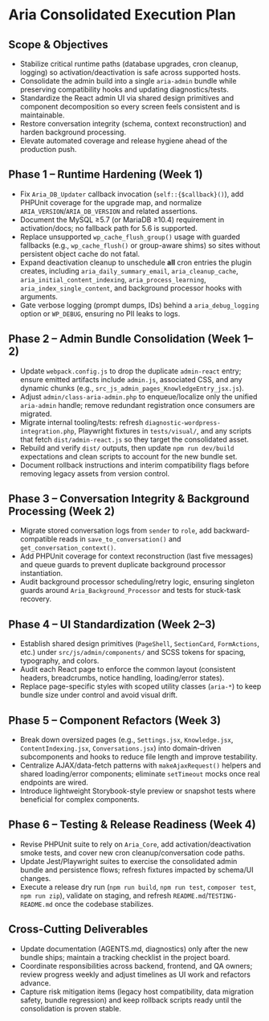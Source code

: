# Aria Consolidated Execution Plan

## Scope & Objectives
- Stabilize critical runtime paths (database upgrades, cron cleanup, logging) so activation/deactivation is safe across supported hosts.
- Consolidate the admin build into a single `aria-admin` bundle while preserving compatibility hooks and updating diagnostics/tests.
- Standardize the React admin UI via shared design primitives and component decomposition so every screen feels consistent and is maintainable.
- Restore conversation integrity (schema, context reconstruction) and harden background processing.
- Elevate automated coverage and release hygiene ahead of the production push.

## Phase 1 – Runtime Hardening (Week 1)
- Fix `Aria_DB_Updater` callback invocation (`self::{$callback}()`), add PHPUnit coverage for the upgrade map, and normalize `ARIA_VERSION`/`ARIA_DB_VERSION` and related assertions.
- Document the MySQL ≥5.7 (or MariaDB ≥10.4) requirement in activation/docs; no fallback path for 5.6 is supported.
- Replace unsupported `wp_cache_flush_group()` usage with guarded fallbacks (e.g., `wp_cache_flush()` or group-aware shims) so sites without persistent object cache do not fatal.
- Expand deactivation cleanup to unschedule **all** cron entries the plugin creates, including `aria_daily_summary_email`, `aria_cleanup_cache`, `aria_initial_content_indexing`, `aria_process_learning`, `aria_index_single_content`, and background processor hooks with arguments.
- Gate verbose logging (prompt dumps, IDs) behind a `aria_debug_logging` option or `WP_DEBUG`, ensuring no PII leaks to logs.

## Phase 2 – Admin Bundle Consolidation (Week 1–2)
- Update `webpack.config.js` to drop the duplicate `admin-react` entry; ensure emitted artifacts include `admin.js`, associated CSS, and any dynamic chunks (e.g., `src_js_admin_pages_KnowledgeEntry_jsx.js`).
- Adjust `admin/class-aria-admin.php` to enqueue/localize only the unified `aria-admin` handle; remove redundant registration once consumers are migrated.
- Migrate internal tooling/tests: refresh `diagnostic-wordpress-integration.php`, Playwright fixtures in `tests/visual/`, and any scripts that fetch `dist/admin-react.js` so they target the consolidated asset.
- Rebuild and verify `dist/` outputs, then update `npm run dev/build` expectations and clean scripts to account for the new bundle set.
- Document rollback instructions and interim compatibility flags before removing legacy assets from version control.

## Phase 3 – Conversation Integrity & Background Processing (Week 2)
- Migrate stored conversation logs from `sender` to `role`, add backward-compatible reads in `save_to_conversation()` and `get_conversation_context()`.
- Add PHPUnit coverage for context reconstruction (last five messages) and queue guards to prevent duplicate background processor instantiation.
- Audit background processor scheduling/retry logic, ensuring singleton guards around `Aria_Background_Processor` and tests for stuck-task recovery.

## Phase 4 – UI Standardization (Week 2–3)
- Establish shared design primitives (`PageShell`, `SectionCard`, `FormActions`, etc.) under `src/js/admin/components/` and SCSS tokens for spacing, typography, and colors.
- Audit each React page to enforce the common layout (consistent headers, breadcrumbs, notice handling, loading/error states).
- Replace page-specific styles with scoped utility classes (`aria-*`) to keep bundle size under control and avoid visual drift.

## Phase 5 – Component Refactors (Week 3)
- Break down oversized pages (e.g., `Settings.jsx`, `Knowledge.jsx`, `ContentIndexing.jsx`, `Conversations.jsx`) into domain-driven subcomponents and hooks to reduce file length and improve testability.
- Centralize AJAX/data-fetch patterns with `makeAjaxRequest()` helpers and shared loading/error components; eliminate `setTimeout` mocks once real endpoints are wired.
- Introduce lightweight Storybook-style preview or snapshot tests where beneficial for complex components.

## Phase 6 – Testing & Release Readiness (Week 4)
- Revise PHPUnit suite to rely on `Aria_Core`, add activation/deactivation smoke tests, and cover new cron cleanup/conversation code paths.
- Update Jest/Playwright suites to exercise the consolidated admin bundle and persistence flows; refresh fixtures impacted by schema/UI changes.
- Execute a release dry run (`npm run build`, `npm run test`, `composer test`, `npm run zip`), validate on staging, and refresh `README.md`/`TESTING-README.md` once the codebase stabilizes.

## Cross-Cutting Deliverables
- Update documentation (AGENTS.md, diagnostics) only after the new bundle ships; maintain a tracking checklist in the project board.
- Coordinate responsibilities across backend, frontend, and QA owners; review progress weekly and adjust timelines as UI work and refactors advance.
- Capture risk mitigation items (legacy host compatibility, data migration safety, bundle regression) and keep rollback scripts ready until the consolidation is proven stable.
